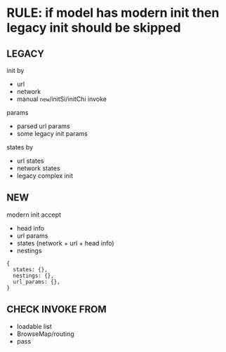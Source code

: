 # RULE: if model has modern init then legacy init should be skipped


## LEGACY

init by
  - url
  - network
  - manual `new`/initSi/initChi invoke

params
  - parsed url params
  - some legacy init params

states by
  - url states
  - network states
  - legacy complex init


## NEW

modern init accept
  - head info
  - url params
  - states (network + url + head info)
  - nestings

```
{
  states: {},
  nestings: {},
  url_params: {},
}
```

## CHECK INVOKE FROM
  - loadable list
  - BrowseMap/routing
  - pass
